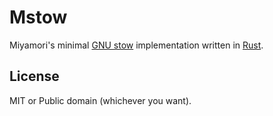 Mstow
======

Miyamori's minimal [GNU stow](https://www.gnu.org/software/stow/)
implementation written in [Rust](https://www.rust-lang.org/).

License
----------------

MIT or Public domain (whichever you want).
